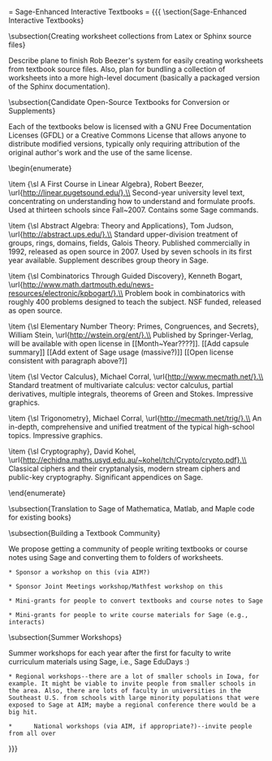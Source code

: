 = Sage-Enhanced Interactive Textbooks =
{{{
\section{Sage-Enhanced Interactive Textbooks}


\subsection{Creating worksheet collections from Latex or Sphinx source files}

Describe plane to finish Rob Beezer's system for easily creating worksheets from textbook source files.
Also, plan for bundling a collection of worksheets into a more high-level document (basically a packaged
version of the Sphinx documentation). 

\subsection{Candidate Open-Source Textbooks for Conversion or Supplements}

Each of the textbooks below is licensed with a GNU Free Documentation Licenses (GFDL) or a Creative Commons License that allows anyone to distribute modified versions, typically only requiring attribution of the original author's work and the use of the same license.

\begin{enumerate}

\item {\sl A First Course in Linear Algebra}, Robert Beezer, \url{http://linear.pugetsound.edu/}.\\
Second-year university level text, concentrating on understanding how to understand and formulate proofs.  Used at thirteen schools since Fall~2007.  Contains some Sage commands.

\item {\sl Abstract Algebra: Theory and Applications}, Tom Judson, \url{http://abstract.ups.edu/}.\\
Standard upper-division treatment of groups, rings, domains, fields, Galois Theory.  Published commercially in 1992, released as open source in 2007.  Used by seven schools in its first year available.  Supplement describes group theory in Sage.

\item {\sl Combinatorics Through Guided Discovery}, Kenneth Bogart, \url{http://www.math.dartmouth.edu/news-resources/electronic/kpbogart/}.\\
Problem book in combinatorics with roughly 400 problems designed to teach the subject.  NSF funded, released as open source.

\item {\sl Elementary Number Theory: Primes, Congruences, and Secrets}, William Stein, \url{http://wstein.org/ent/}.\\
Published by Springer-Verlag, will be available with open license in [[Month~Year????]].  [[Add capsule summary]]  [[Add extent of Sage usage (massive?)]]  [[Open license consistent with paragraph above?]]

\item {\sl Vector Calculus}, Michael Corral, \url{http://www.mecmath.net/}.\\
Standard treatment of multivariate calculus: vector calculus, partial derivatives, multiple integrals, theorems of Green and Stokes.  Impressive graphics.

\item {\sl Trigonometry}, Michael Corral, \url{http://mecmath.net/trig/}.\\
An in-depth, comprehensive and unified treatment of the typical high-school topics.  Impressive graphics.

\item {\sl Cryptography}, David Kohel, \url{http://echidna.maths.usyd.edu.au/~kohel/tch/Crypto/crypto.pdf}.\\
Classical ciphers and their cryptanalysis, modern stream ciphers and public-key cryptography.  Significant appendices on Sage.

\end{enumerate}    

\subsection{Translation to Sage of Mathematica, Matlab, and Maple code for existing books}


\subsection{Building a Textbook Community}

We propose getting a community of people writing textbooks or course notes using 
Sage and converting them to folders of worksheets.

    * Sponsor a workshop on this (via AIM?)

    * Sponsor Joint Meetings workshop/Mathfest workshop on this

    * Mini-grants for people to convert textbooks and course notes to Sage

    * Mini-grants for people to write course materials for Sage (e.g., interacts) 

\subsection{Summer Workshops}

Summer workshops for each year after the first for faculty to write curriculum materials using Sage, i.e., Sage EduDays :)

    * Regional workshops--there are a lot of smaller schools in Iowa, for example. It might be viable to invite people from smaller schools in the area. Also, there are lots of faculty in universities in the Southeast U.S. from schools with large minority populations that were exposed to Sage at AIM; maybe a regional conference there would be a big hit.

    *      National workshops (via AIM, if appropriate?)--invite people from all over 

}}}
